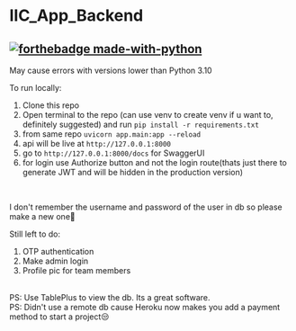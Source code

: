 # IIC_App_Backend

[![forthebadge made-with-python](http://ForTheBadge.com/images/badges/made-with-python.svg)](https://www.python.org/)
---
May cause errors with versions lower than Python 3.10
<br>

To run locally:
1. Clone this repo
2. Open terminal to the repo (can use venv to create venv if u want to, definitely suggested) and run `pip install -r requirements.txt`
3. from same repo `uvicorn app.main:app --reload`
4. api will be live at `http://127.0.0.1:8000`
5. go to `http://127.0.0.1:8000/docs` for SwaggerUI
5. for login use Authorize button and not the login route(thats just there to generate JWT and will be hidden in the production version)
<br>

I don't remember the username and password of the user in db so please make a new one🙂


Still left to do:
1. OTP authentication
2. Make admin login
3. Profile pic for team members

<br>
PS: Use TablePlus to view the db. Its a great software.
<br>
PS: Didn't use a remote db cause Heroku now makes you add a payment method to start a project😒
